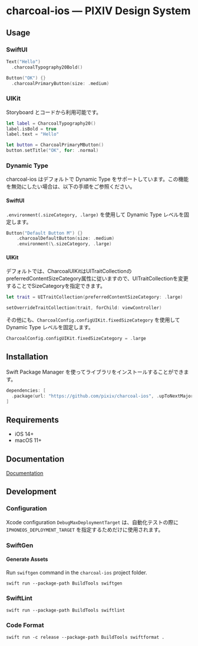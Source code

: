 # charcoal-ios ― PIXIV Design System

## Usage

### SwiftUI

```swift
Text("Hello")
  .charcoalTypography20Bold()

Button("OK") {}
  .charcoalPrimaryButton(size: .medium)
```

### UIKit

Storyboard とコードから利用可能です。

```swift
let label = CharcoalTypography20()
label.isBold = true
label.text = "Hello"

let button = CharcoalPrimaryMButton()
button.setTitle("OK", for: .normal)
```

### Dynamic Type

charcoal-ios はデフォルトで Dynamic Type をサポートしています。この機能を無効にしたい場合は、以下の手順をご参照ください。

#### SwiftUI

`.environment(.sizeCategory, .large)` を使用して Dynamic Type レベルを固定します。

```swift
Button("Default Button M") {}
    .charcoalDefaultButton(size: .medium)
    .environment(\.sizeCategory, .large)
```

#### UIKit
デフォルトでは、CharcoalUIKitはUITraitCollectionのpreferredContentSizeCategory属性に従いますので、UITraitCollectionを変更することでSizeCategoryを指定できます。

```swift
let trait = UITraitCollection(preferredContentSizeCategory: .large)

setOverrideTraitCollection(trait, forChild: viewController)
```

その他にも、`CharcoalConfig.configUIKit.fixedSizeCategory` を使用して Dynamic Type レベルを固定します。

```swift
CharcoalConfig.configUIKit.fixedSizeCategory = .large
```

## Installation

Swift Package Manager を使ってライブラリをインストールすることができます。

```swift
dependencies: [
  .package(url: "https://github.com/pixiv/charcoal-ios", .upToNextMajor(from: "1.0.0"))
]
```

## Requirements

- iOS 14+
- macOS 11+

## Documentation

[Documentation](https://pixiv.github.io/charcoal-ios/documentation/charcoal/)

## Development

### Configuration

Xcode configuration `DebugMaxDeploymentTarget` は、自動化テストの際に `IPHONEOS_DEPLOYMENT_TARGET` を指定するためだけに使用されます。

### SwiftGen

#### Generate Assets

Run `swiftgen` command in the `charcoal-ios` project folder.

```
swift run --package-path BuildTools swiftgen
```

### SwiftLint

```
swift run --package-path BuildTools swiftlint
```

### Code Format

```
swift run -c release --package-path BuildTools swiftformat .
```
